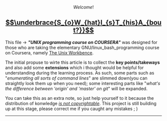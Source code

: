 $$Welcome!$$

<u>$$\underbrace{S_{o}W_{hat}I_{s}T_{his}A_{bout?}}$$</u>
------
This file $\rightarrow$ ***"UNIX programming course on COURSERA"***  was designed for those who are taking the elementary GNU/linux_bash_programming course on Coursera, namely [The Unix Workbence](https://www.coursera.org/learn/unix/home/welcome). 

The initial propuse to wirte this article is to collect the **key points/takeways** and also add some **extensions** which i thought would be helpful for understanding during the learning process. As such, some parts such as "*enumerating all sorts of command lines*" are slimmed down(you can straightly look them up when you need); some interesting parts like "*what's the difference between 'origin' and 'master' on git*" will be expanded.

You can take this as an extra note, so just help yourself to it because the distribution of konwledge <u>*is not copyrightable*</u>. This project is still building up at this stage, please correct me if you caught any mistakes ; )

-----
